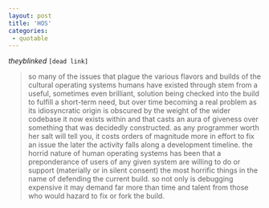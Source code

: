 ```yaml
---
layout: post
title: 'HOS'
categories:
 - quotable
---
```


_theyblinked_ `[dead link]`

> so many of the issues that plague the various flavors and builds of the cultural operating systems humans have existed through stem from a useful, sometimes even brilliant, solution being checked into the build to fulfill a short-term need, but over time becoming a real problem as its idiosyncratic origin is obscured by the weight of the wider codebase it now exists within and that casts an aura of giveness over something that was decidedly constructed. as any programmer worth her salt will tell you, it costs orders of magnitude more in effort to fix an issue the later the activity falls along a development timeline. the horrid nature of human operating systems has been that a preponderance of users of any given system are willing to do or support (materially or in silent consent) the most horrific things in the name of defending the current build. so not only is debugging expensive it may demand far more than time and talent from those who would hazard to fix or fork the build.